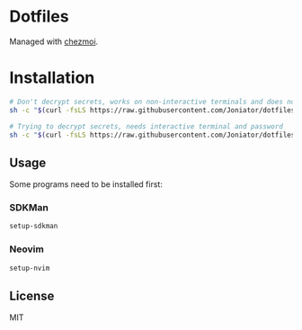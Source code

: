# Dotfiles

Managed with [chezmoi](https://chezmoi.io/).

# Installation

```sh
# Don't decrypt secrets, works on non-interactive terminals and does not need a password to work
sh -c "$(curl -fsLS https://raw.githubusercontent.com/Joniator/dotfiles/chezmoi/install.sh) --mode=checkout"

# Trying to decrypt secrets, needs interactive terminal and password
sh -c "$(curl -fsLS https://raw.githubusercontent.com/Joniator/dotfiles/chezmoi/install.sh) --mode=decrypt"
```

## Usage
Some programs need to be installed first:

### SDKMan
```sh
setup-sdkman
```

### Neovim
```sh
setup-nvim
```

## License

MIT
